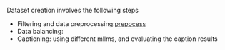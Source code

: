 Dataset creation involves the following steps
* Filtering and data preprocessing:[prepocess](https://github.com/ohhiohhi/SVChat/blob/main/dataset/preprocess.py)
* Data balancing:
* Captioning: using different mllms, and evaluating the caption results
